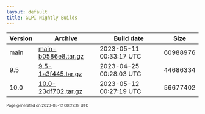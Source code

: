 ```yaml
---
layout: default
title: GLPI Nightly Builds
---
```


Version|Archive|Build date|Size
---|---|---|---
main|[main-b0586e8.tar.gz](main-b0586e8.tar.gz)|2023-05-11 00:33:17 UTC|60988976
9.5|[9.5-1a3f445.tar.gz](9.5-1a3f445.tar.gz)|2023-04-25 00:28:03 UTC|44686334
10.0|[10.0-23df702.tar.gz](10.0-23df702.tar.gz)|2023-05-12 00:27:19 UTC|56677402

<font size="1">Page generated on 2023-05-12 00:27:19 UTC</font>
